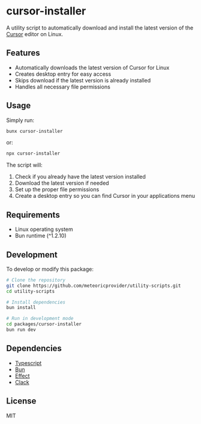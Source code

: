 # cursor-installer

A utility script to automatically download and install the latest version of the [Cursor](https://cursor.com/) editor on Linux.

## Features

- Automatically downloads the latest version of Cursor for Linux
- Creates desktop entry for easy access
- Skips download if the latest version is already installed
- Handles all necessary file permissions

## Usage

Simply run:

```bash
bunx cursor-installer
```

or:

```bash
npx cursor-installer
```

The script will:

1. Check if you already have the latest version installed
2. Download the latest version if needed
3. Set up the proper file permissions
4. Create a desktop entry so you can find Cursor in your applications menu

## Requirements

- Linux operating system
- Bun runtime (^1.2.10)

## Development

To develop or modify this package:

```bash
# Clone the repository
git clone https://github.com/meteoricprovider/utility-scripts.git
cd utility-scripts

# Install dependencies
bun install

# Run in development mode
cd packages/cursor-installer
bun run dev
```

## Dependencies

- [Typescript](https://www.typescriptlang.org/)
- [Bun](https://bun.sh/)
- [Effect](https://effect.website/)
- [Clack](https://github.com/bombshell-dev/clack)

## License

MIT
